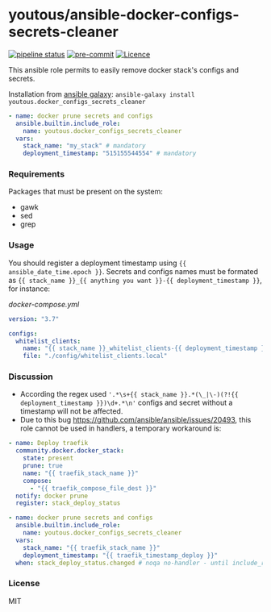 # youtous/ansible-docker-configs-secrets-cleaner
[![pipeline status](https://gitlab.com/youtous/ansible-docker-configs-secrets-cleaner/badges/master/pipeline.svg)](https://gitlab.com/youtous/ansible-docker-configs-secrets-cleaner/-/commits/master)
[![pre-commit](https://img.shields.io/badge/pre--commit-enabled-brightgreen?logo=pre-commit&logoColor=white)](https://github.com/pre-commit/pre-commit)
[![Licence](https://img.shields.io/github/license/youtous/ansible-docker-configs-secrets-cleaner)](https://github.com/youtous/ansible-docker-configs-secrets-cleaner/blob/master/LICENSE)


This ansible role permits to easily remove docker stack's configs and secrets.

Installation from [ansible galaxy](https://galaxy.ansible.com/youtous/docker_configs_secrets_cleaner): `ansible-galaxy install youtous.docker_configs_secrets_cleaner`

```yaml
- name: docker prune secrets and configs
  ansible.builtin.include_role:
    name: youtous.docker_configs_secrets_cleaner
  vars:
    stack_name: "my_stack" # mandatory
    deployment_timestamp: "515155544554" # mandatory
```
### Requirements

Packages that must be present on the system:
- gawk
- sed
- grep

### Usage

You should register a deployment timestamp using `{{ ansible_date_time.epoch }}`.
Secrets and configs names must be formated as `{{ stack_name }}_{{ anything you want }}-{{ deployment_timestamp }}`, for instance:

_docker-compose.yml_
```yaml
version: "3.7"

configs:
  whitelist_clients:
    name: "{{ stack_name }}_whitelist_clients-{{ deployment_timestamp }}"
    file: "./config/whitelist_clients.local"
```

### Discussion

- According the regex used `'.*\s+{{ stack_name }}.*(\_|\-)(?!{{ deployment_timestamp }})\d+.*\n'` configs and secret without a timestamp will not be affected.
- Due to this bug https://github.com/ansible/ansible/issues/20493, this role cannot be used in handlers, a temporary workaround is:
```yaml
- name: Deploy traefik
  community.docker.docker_stack:
    state: present
    prune: true
    name: "{{ traefik_stack_name }}"
    compose:
      - "{{ traefik_compose_file_dest }}"
  notify: docker prune
  register: stack_deploy_status

- name: docker prune secrets and configs
  ansible.builtin.include_role:
    name: youtous.docker_configs_secrets_cleaner
  vars:
    stack_name: "{{ traefik_stack_name }}"
    deployment_timestamp: "{{ traefik_timestamp_deploy }}"
  when: stack_deploy_status.changed # noqa no-handler - until include_role is support in handlers...
```

### License

MIT
